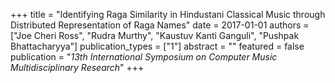 +++
title = "Identifying Raga Similarity in Hindustani Classical Music through Distributed Representation of Raga Names"
date = 2017-01-01
authors = ["Joe Cheri Ross", "Rudra Murthy", "Kaustuv Kanti Ganguli", "Pushpak Bhattacharyya"]
publication_types = ["1"]
abstract = ""
featured = false
publication = "*13th International Symposium on Computer Music Multidisciplinary Research*"
+++

